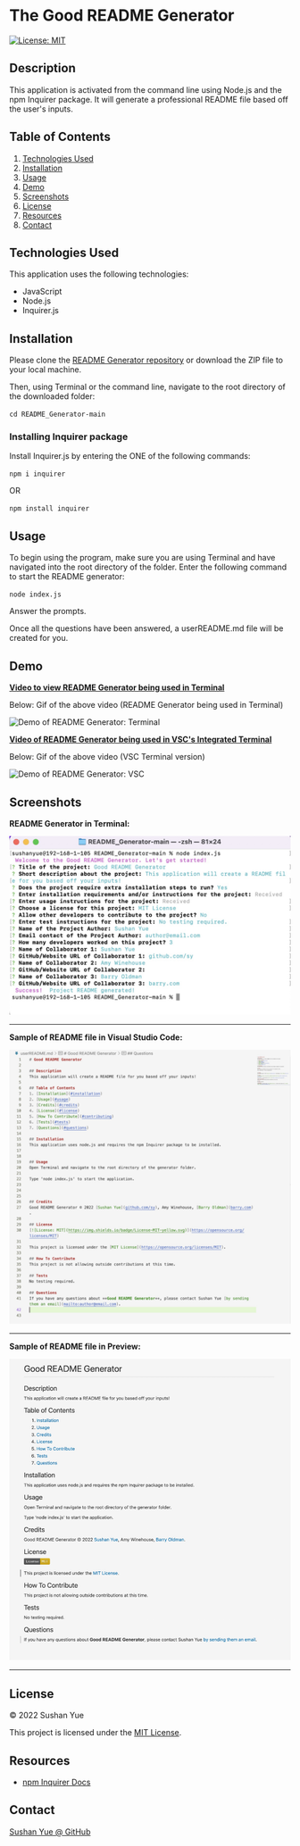 # The Good README Generator
[![License: MIT](https://img.shields.io/badge/License-MIT-yellow.svg)](https://opensource.org/licenses/MIT)

## Description

This application is activated from the command line using Node.js and the npm Inquirer package. It will generate a professional README file based off the user's inputs.

## Table of Contents

1. [Technologies Used](#technologies)
2. [Installation](#installation)
3. [Usage](#usage)
4. [Demo](#demo)
5. [Screenshots](#screenshots)
6. [License](#license)
7. [Resources](#resources)
8. [Contact](#contact)

## Technologies Used

This application uses the following technologies:

* JavaScript
* Node.js
* Inquirer.js

## Installation

Please clone the [README Generator repository](https://github.com/AtlantaBlack/README_Generator) or download the ZIP file to your local machine. 

Then, using Terminal or the command line, navigate to the root directory of the downloaded folder:

`cd README_Generator-main`

### Installing Inquirer package

Install Inquirer.js by entering the ONE of the following commands:

`npm i inquirer` 

OR 

`npm install inquirer`

## Usage

To begin using the program, make sure you are using Terminal and have navigated into the root directory of the folder. Enter the following command to start the README generator:

`node index.js`

Answer the prompts.

Once all the questions have been answered, a userREADME.md file will be created for you.

## Demo

**[Video to view README Generator being used in Terminal](https://drive.google.com/file/d/1dYJu7I1vBQFckDE7L4uLhUUAB7lYK4_d/view)**

Below: Gif of the above video (README Generator being used in Terminal)

![Demo of README Generator: Terminal](assets/images/demo-readme-generator-terminal.gif?raw=true "README Generator demo")

**[Video of README Generator being used in VSC's Integrated Terminal](https://drive.google.com/file/d/1orE49koff4Hhyg1OelFKoIwZLl_FGDz0/view)**

Below: Gif of the above video (VSC Terminal version)

![Demo of README Generator: VSC](assets/images/demo-readme-generator-VSC.gif?raw=true "README Generator demo")

## Screenshots

**README Generator in Terminal:**

![Screenshot of README Generator: Terminal](assets/images/screenshot-readme-generator-terminal.jpg?raw=true "README Generator in Terminal")

---

**Sample of README file in Visual Studio Code:**

![Screenshot of README Generator: Terminal](assets/images/screenshot-readme-sample-VSC.jpg?raw=true "README sample file in VSC")

---

**Sample of README file in Preview:**

![Screenshot of README Generator: Terminal](assets/images/screenshot-readme-sample-MD.jpg?raw=true "README sample file in Preview")

---

## License

© 2022 Sushan Yue

This project is licensed under the [MIT License](https://opensource.org/licenses/MIT).

## Resources

* [npm Inquirer Docs](https://www.npmjs.com/package/inquirer#documentation)


## Contact
[Sushan Yue @ GitHub](https://github.com/AtlantaBlack)


